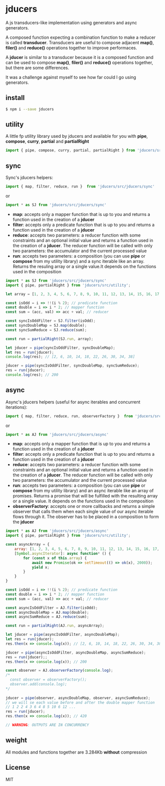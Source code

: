 # jducers
A js transducers-like implementation using generators and async generators.

A composed function expecting a combination function to make a reducer is called **transducer**.
Transducers are useful to compose adjacent **map()**, **filer()** and **reduce()** operations together to improve performaces.

A **jducer** is similar to a transducer because it is a composed function and can be used to compose **map()**, **filer()** and **reduce()** operations together, but there are some differences.

It was a challenge against myself to see how far could I go using generators.

## install

```sh
$ npm i --save jducers
```

## utility
A little fp utility library used by jducers and available for you with **pipe**, **compose**, **curry**, **partial** and **partialRight**

```js
import { pipe, compose, curry, partial, partialRight } from 'jducers/src/utility';
```

## sync
Sync's jducers helpers: 

```js
import { map, filter, reduce, run }  from 'jducers/src/jducers/sync'
```
or
```js
import * as SJ from 'jducers/src/jducers/sync'
```

* **map**: accepts only a mapper function that is up to you and returns a function used in the creation of a **jducer**
* **filter**: accepts only a predicate function that is up to you and returns a function used in the creation of a **jducer**
* **reduce**: accepts two parameters: a reducer function with some constraints and an optional initial value and returns a function used in the creation of a **jducer**. The reducer function will be called with only two parameters: the accumulator and the current processed value
* **run**: accepts two parameters: a composition (you can use **pipe** or **compose** from my utility library) and a sync iterable like an array. Returns the resuling array or a single value.It depends on the functions used in the composition

```js
import * as SJ from 'jducers/src/jducers/sync'
import { pipe, partialRight } from 'jducers/src/utility';

let array = [1, 2, 3, 4, 5, 6, 7, 8, 9, 10, 11, 12, 13, 14, 15, 16, 17, 18, 19, 20];

const isOdd = i => !!(i % 2); // predicate function
const double = i => i * 2; // mapper function
const sum = (acc, val) => acc + val; // reducer

const syncIsOddFilter = SJ.filter(isOdd);
const syncDoubleMap = SJ.map(double);
const syncSumReduce = SJ.reduce(sum);

const run = partialRight(SJ.run, array);

let jducer = pipe(syncIsOddFilter, syncDoubleMap);
let res = run(jducer);
console.log(res); // [2, 6, 10, 14, 18, 22, 26, 30, 34, 38]

jducer = pipe(syncIsOddFilter, syncDoubleMap, syncSumReduce);
res = run(jducer);
console.log(res); // 200
```

## async
Async's jducers helpers (useful for async iterables and concurrent iterations): 

```js
import { map, filter, reduce, run, observerFactory }  from 'jducers/src/jducers/async'
```
or
```js
import * as AJ from 'jducers/src/jducers/async'
```

* **map**: accepts only a mapper function that is up to you and returns a function used in the creation of a **jducer**
* **filter**: accepts only a predicate function that is up to you and returns a function used in the creation of a **jducer**
* **reduce**: accepts two parameters: a reducer function with some constraints and an optional initial value and returns a function used in the creation of a **jducer**. The reducer function will be called with only two parameters: the accumulator and the current processed value
* **run**: accepts two parameters: a composition (you can use **pipe** or **compose** from my utility library) and an async iterable like an array of promises. Returns a promise that will be fulfilled with the resulting array or a single value. It depends on the functions used in the composition
* **observerFactory**: accepts one or more callbacks and returns a simple observer that calls them when each single value of our async iterable flows through it. The observer has to be placed in a composition to form the **jducer**

```js
import * as AJ from 'jducers/src/jducers/async'
import { pipe, partialRight } from 'jducers/src/utility';

const asyncArray = {
    array: [1, 2, 3, 4, 5, 6, 7, 8, 9, 10, 11, 12, 13, 14, 15, 16, 17, 18, 19, 20],
    [Symbol.asyncIterator]: async function* () {
        for (const x of this.array) {
            await new Promise(ok => setTimeout(() => ok(x), 2000));
            yield x;
        }
    }
}

const isOdd = i => !!(i % 2); // predicate function
const double = i => i * 2; // mapper function
const sum = (acc, val) => acc + val; // reducer

const asyncIsOddFilter = AJ.filter(isOdd);
const asyncDoubleMap = AJ.map(double);
const asyncSumReduce = AJ.reduce(sum);

const run = partialRight(AJ.run, asyncArray);

let jducer = pipe(asyncIsOddFilter, asyncDoubleMap);
let res = run(jducer); 
res.then(x => console.log(x)); // [2, 6, 10, 14, 18, 22, 26, 30, 34, 38]

jducer = pipe(asyncIsOddFilter, asyncDoubleMap, asyncSumReduce);
res = run(jducer);; 
res.then(x => console.log(x)); // 200

const observer = AJ.observerFactory(console.log);
/*
  const observer = observerFactory();
  observer.add(console.log);
*/
  
jducer = pipe(observer, asyncDoubleMap, observer, asyncSumReduce);
// we will se each value before and after the double mapper function
// 1 2 2 4 3 6 4 8 5 10 6 12 ...
res = run(jducer); 
res.then(x => console.log(x)); // 420

// WARNING: OUTPUTS ARE IN CONCURRENCY
```

## weight

All modules and functions together are 3.284Kb **without** compression


## License

MIT

